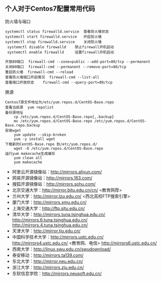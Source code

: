 ## 个人对于Centos7配置常用代码

防火墙与端口

    systemctl status firewalld.service  查看防火墙状态
    systemctl start firewalld.service   开启防火墙
    systemctl stop firewalld.service    关闭防火墙
     systemctl disable firewalld    禁止firewall开机启动
     systemctl enable firewalld     设置firewall开机启动

    开放80端口  firewall-cmd --zone=public --add-port=80/tcp --permanent    
    关闭80端口  firewall-cmd --permanent --remove-port=80/tcp   
    重启防火墙  firewall-cmd --reload  
    查看防火墙端口开启情况  firewall-cmd --list-all    
    查看端口开放状态    firewall-cmd --query-port=80/tcp    



换源

    Centos7源文件地址为/etc/yum.repos.d/CentOS-Base.repo
    查看当前源  yum repolist   
    备份源地址
        cp /etc/yum.repos.d/CentOS-Base.repo{,.backup}
        mv /etc/yum.repos.d/CentOS-Base.repo /etc/yum.repos.d/CentOS-Base.repo.backup
    安装wget
        yum update --skip-broken
        yum -y install wget
    下载新的CentOS-Base.repo 到/etc/yum.repos.d/
        wget -O /etc/yum.repos.d/CentOS-Base.repo
    运行yum makecache生成缓存
        yum clean all
        yum makecache


* 阿里云开源镜像站：http://mirrors.aliyun.com/
* 网易开源镜像站：http://mirrors.163.com/
* 搜狐开源镜像站：http://mirrors.sohu.com/
* 北京交通大学：http://mirror.bjtu.edu.cn/cn/ <教育网荐>
* 兰州大学：http://mirror.lzu.edu.cn/ <西北高校FTP搜索引擎>
* 厦门大学：http://mirrors.xmu.edu.cn/
* 上海交通大学：http://ftp.sjtu.edu.cn/
* 清华大学：http://mirrors.tuna.tsinghua.edu.cn/
            http://mirrors.6.tuna.tsinghua.edu.cn/
            http://mirrors.4.tuna.tsinghua.edu.cn/
* 天津大学：http://mirror.tju.edu.cn/
* 中国科学技术大学：http://mirrors.ustc.edu.cn/
                    http://mirrors4.ustc.edu.cn/ <教育网、电信>
                    http://mirrors6.ustc.edu.cn/
* 西南大学：http://linux.swu.edu.cn/swudownload/
* 泰安移动：http://mirrors.ta139.com/
* 东北大学：http://mirror.neu.edu.cn/
* 浙江大学：http://mirrors.zju.edu.cn/
* 东软信息学院：http://mirrors.neusoft.edu.cn/














